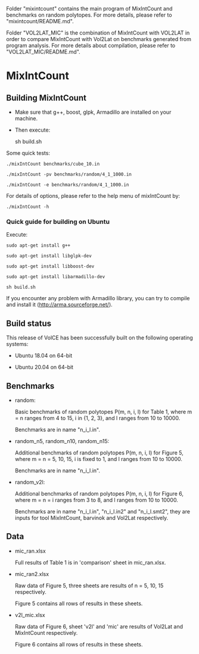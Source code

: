 
Folder "mixintcount" contains the main program of MixIntCount and benchmarks on random polytopes. For more details, please refer to "mixintcount/README.md".



Folder "VOL2LAT_MIC" is the combination of MixIntCount with VOL2LAT in order to compare MixIntCount with Vol2Lat on benchmarks generated from program analysis. For more details about compilation, please refer to "VOL2LAT_MIC/README.md".





# MixIntCount



## Building MixIntCount

* Make sure that g++, boost, glpk, Armadillo are installed on your machine.

* Then execute: 

	sh build.sh



Some quick tests:

	./mixIntCount benchmarks/cube_10.in

	./mixIntCount -pv benchmarks/random/4_1_1000.in

	./mixIntCount -e benchmarks/random/4_1_1000.in



For details of options, please refer to the help menu of mixIntCount by:

	./mixIntCount -h





### Quick guide for building on Ubuntu



Execute:

	sudo apt-get install g++

	sudo apt-get install libglpk-dev

	sudo apt-get install libboost-dev

	sudo apt-get install libarmadillo-dev

	sh build.sh

	

If you encounter any problem with Armadillo library, you can try to compile and install it (http://arma.sourceforge.net/).





## Build status

This release of VolCE has been successfully built on the following operating systems:

* Ubuntu 18.04 on 64-bit

* Ubuntu 20.04 on 64-bit





## Benchmarks



* random:

	Basic benchmarks of random polytopes P(m, n, i, l) for Table 1, where m = n ranges from 4 to 15, i in {1, 2, 3}, and l ranges from 10 to 10000.

	Benchmarks are in name "n_i_l.in".



* random_n5, random_n10, random_n15:

	Additional benchmarks of random polytopes P(m, n, i, l) for Figure 5, where m = n = 5, 10, 15, i is fixed to 1, and l ranges from 10 to 10000.

	Benchmarks are in name "n_i_l.in".



* random_v2l:

	Additional benchmarks of random polytopes P(m, n, i, l) for Figure 6, where m = n = i ranges from 3 to 8, and l ranges from 10 to 10000.

	Benchmarks are in name "n_i_l.in", "n_i_l.in2" and "n_i_l.smt2", they are inputs for tool MixIntCount, barvinok and Vol2Lat respectively.





## Data



* mic_ran.xlsx

	Full results of Table 1 is in 'comparison' sheet in mic_ran.xlsx.

	

* mic_ran2.xlsx

	Raw data of Figure 5, three sheets are results of n = 5, 10, 15 respectively.

	Figure 5 contains all rows of results in these sheets.

	

* v2l_mic.xlsx

	Raw data of Figure 6, sheet 'v2l' and 'mic' are results of Vol2Lat and MixIntCount respectively.

	Figure 6 contains all rows of results in these sheets.






